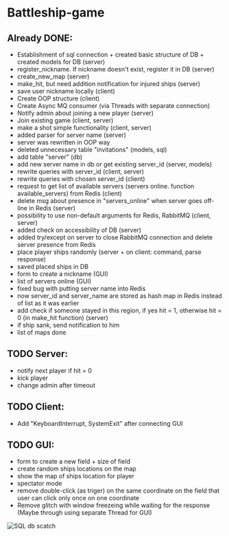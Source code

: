 # Battleship-game

## Already DONE:
* Establishment of sql connection + created basic structure of DB + created models for DB (server)
* register_nickname. If nickname doesn't exist, register it in DB (server)
* create_new_map (server)
* make_hit, but need addition notification for injured ships (server)
* save user nickname locally (client)
* Create OOP structure (client)
* Create Async MQ consumer (via Threads with separate connection)
* Notify admin about joining a new player (server)
* Join existing game (client, server)
* make a shot simple functionality (client, server)
* added parser for server name (server)
* server was rewritten in OOP way
* deleted unnecessary table "invitations" (models, sql)
* add table "server" (db)
* add new server name in db or get existing server_id (server, models)
* rewrite queries with server_id (client, server)
* rewrite queries with chosen server_id (client)
* request to get list of available servers (servers online. function available_servers) from Redis (client)
* delete msg about presence in "servers_online" when server goes off-line in Redis (server)
* possibility to use non-default arguments for Redis, RabbitMQ (client, server)
* added check on accessibility of DB (server)
* added try/except on server to close RabbitMQ connection and delete server presence from Redis
* place player ships randomly (server + on client: command, parse response)
* saved placed ships in DB
* form to create a nickname (GUI)
* list of servers online (GUI)
* fixed bug with putting server name into Redis
* now server_id and server_name are stored as hash map in Redis instead of list as it was earlier
* add check if someone stayed in this region, if yes hit = 1, otherwise hit = 0 (in make_hit function) (server)
* if ship sank, send notification to him
* list of maps done

## TODO Server:
* notify next player if hit = 0
* kick player
* change admin after timeout


## TODO Client:
* Add "KeyboardInterrupt, SystemExit" after connecting GUI


## TODO GUI:
* form to create a new field + size of field
* create random ships locations on the map
* show the map of ships location for player
* spectator mode
* remove double-click (as triger) on the same coordinate on the field that user can click only once on one coordinate
* Remove glitch with window freezeing while waiting for the response (Maybe through using separate Thread for GUI)


![SQL db scatch](http://clip2net.com/clip/m527982/98592-clip-43kb.png)
